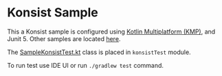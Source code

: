 # Konsist Sample

This a Konsist sample is configured using [Kotlin Multiplatform (KMP)](https://kotlinlang.org/docs/multiplatform.html), 
and Junit 5. Other samples are located [here](..). 

The [SampleKonsistTest.kt](src/jvmTest/kotlin/com/sample/SampleKonsistTest.kt) class is placed in `konsistTest`
module.

To run test use IDE UI or run `./gradlew test` command.
